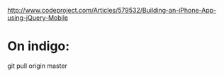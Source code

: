 http://www.codeproject.com/Articles/579532/Building-an-iPhone-App-using-jQuery-Mobile

On indigo:
=========
 git pull origin master

